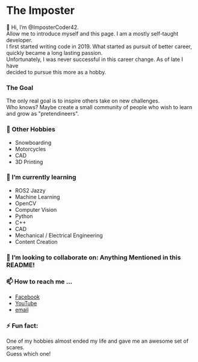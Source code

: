 # The Imposter

👋 Hi, I’m @ImposterCoder42.\
Allow me to introduce myself and this page.  I am a mostly self-taught developer.\
I first started writing code in 2019.  What started as pursuit of better career,\
quickly became a long lasting passion.\
Unfortunately, I was never successful in this career change.  As of late I have\
decided to pursue this more as a hobby.

### The Goal
The only real goal is to inspire others take on new challenges.\
Who knows? Maybe create a small community of people who wish to learn\
and grow as "pretendineers".

### 👀 Other Hobbies
- Snowboarding
- Motorcycles
- CAD
- 3D Printing
  
### 🌱 I’m currently learning
- ROS2 Jazzy
- Machine Learning
- OpenCV
- Computer Vision
- Python
- C++
- CAD
- Mechanical / Electrical Engineering
- Content Creation


### 💞️ I’m looking to collaborate on: Anything Mentioned in this README!

### 📫 How to reach me ...
- [Facebook](https://www.facebook.com/profile.php?id=61572063824853)
- [YouTube](https://www.youtube.com/@impostercoding)
- [email](mailto:garyd@legendgary.com)

### ⚡ Fun fact: 
One of my hobbies almost ended my life and gave me an awesome set of scares.\
Guess which one!

<!---
ImposterCoder42/ImposterCoder42 is a ✨ special ✨ repository because its `README.md` (this file) appears on your GitHub profile.
You can click the Preview link to take a look at your changes.
--->
